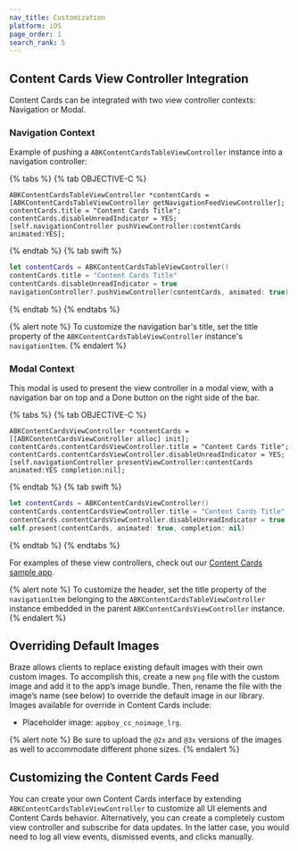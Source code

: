 ```yaml
---
nav_title: Customization
platform: iOS
page_order: 1
search_rank: 5
---
```


## Content Cards View Controller Integration

Content Cards can be integrated with two view controller contexts: Navigation or Modal.

### Navigation Context

Example of pushing a `ABKContentCardsTableViewController` instance into a navigation controller:

{% tabs %}
{% tab OBJECTIVE-C %}

```objc
ABKContentCardsTableViewController *contentCards = [ABKContentCardsTableViewController getNavigationFeedViewController];
contentCards.title = "Content Cards Title";
contentCards.disableUnreadIndicator = YES;
[self.navigationController pushViewController:contentCards animated:YES];
```

{% endtab %}
{% tab swift %}

```swift
let contentCards = ABKContentCardsTableViewController()
contentCards.title = "Content Cards Title"
contentCards.disableUnreadIndicator = true
navigationController?.pushViewController(contentCards, animated: true)
```

{% endtab %}
{% endtabs %}

{% alert note %}
To customize the navigation bar's title, set the title property of the `ABKContentCardsTableViewController` instance's `navigationItem`.
{% endalert %}

### Modal Context

This modal is used to present the view controller in a modal view, with a navigation bar on top and a Done button on the right side of the bar.

{% tabs %}
{% tab OBJECTIVE-C %}

```objc
ABKContentCardsViewController *contentCards = [[ABKContentCardsViewController alloc] init];
contentCards.contentCardsViewController.title = "Content Cards Title";
contentCards.contentCardsViewController.disableUnreadIndicator = YES;
[self.navigationController presentViewController:contentCards animated:YES completion:nil];
```

{% endtab %}
{% tab swift %}

```swift
let contentCards = ABKContentCardsViewController()
contentCards.contentCardsViewController.title = "Content Cards Title"
contentCards.contentCardsViewController.disableUnreadIndicator = true
self.present(contentCards, animated: true, completion: nil)
```

{% endtab %}
{% endtabs %}

For examples of these view controllers, check out our [Content Cards sample app](https://github.com/Appboy/appboy-ios-sdk/tree/master/Samples/ContentCards/BrazeContentCardsSampleApp).

{% alert note %}
To customize the header, set the title property of the `navigationItem` belonging to the `ABKContentCardsTableViewController` instance embedded in the parent `ABKContentCardsViewController` instance.
{% endalert %}

## Overriding Default Images

Braze allows clients to replace existing default images with their own custom images. To accomplish this, create a new `png` file with the custom image and add it to the app’s image bundle. Then, rename the file with the image’s name (see below) to override the default image in our library. Images available for override in Content Cards include:
* Placeholder image: `appboy_cc_noimage_lrg`.

{% alert note %} Be sure to upload the `@2x` and `@3x` versions of the images as well to accommodate different phone sizes. {% endalert %}

## Customizing the Content Cards Feed

You can create your own Content Cards interface by extending `ABKContentCardsTableViewController` to customize all UI elements and Content Cards behavior. Alternatively, you can create a completely custom view controller and subscribe for data updates. In the latter case, you would need to log all view events, dismissed events, and clicks manually.
